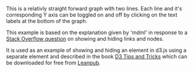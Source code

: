 This is a relativly straight forward graph with two lines. Each line and it's corresponding Y axis can be toggled on and off by clicking on the text labels at the bottom of the graph.

This example is based on the explanation given by 'mdml' in response to a [Stack Overflow question](http://stackoverflow.com/questions/20249215/how-to-display-and-hide-links-and-nodes-when-clicking-on-a-node-in-d3-javascript) on showing and hiding links and nodes.
 
It is used as an example of showing and hiding an element in d3.js using a separate element and described in the book [D3 Tips and Tricks](https://leanpub.com/D3-Tips-and-Tricks) which can be downloaded for free from [Leanpub](https://leanpub.com/D3-Tips-and-Tricks).